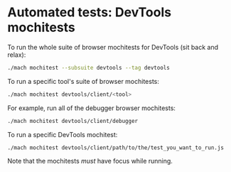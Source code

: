 # Automated tests: DevTools mochitests

To run the whole suite of browser mochitests for DevTools (sit back and relax):

```bash
./mach mochitest --subsuite devtools --tag devtools
```
To run a specific tool's suite of browser mochitests:

```bash
./mach mochitest devtools/client/<tool>
```

For example, run all of the debugger browser mochitests:

```bash
./mach mochitest devtools/client/debugger
```
To run a specific DevTools mochitest:

```bash
./mach mochitest devtools/client/path/to/the/test_you_want_to_run.js
```
Note that the mochitests *must* have focus while running.

